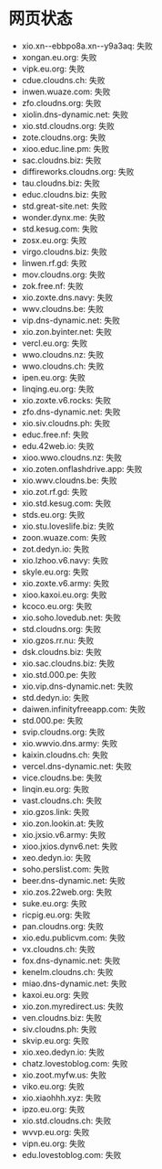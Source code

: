# 网页状态
- xio.xn--ebbpo8a.xn--y9a3aq: 失败
- xongan.eu.org: 失败
- vipk.eu.org: 失败
- cdue.cloudns.ch: 失败
- inwen.wuaze.com: 失败
- zfo.cloudns.org: 失败
- xiolin.dns-dynamic.net: 失败
- xio.std.cloudns.org: 失败
- zote.cloudns.org: 失败
- xioo.educ.line.pm: 失败
- sac.cloudns.biz: 失败
- diffireworks.cloudns.org: 失败
- tau.cloudns.biz: 失败
- educ.cloudns.biz: 失败
- std.great-site.net: 失败
- wonder.dynx.me: 失败
- std.kesug.com: 失败
- zosx.eu.org: 失败
- virgo.cloudns.biz: 失败
- linwen.rf.gd: 失败
- mov.cloudns.org: 失败
- zok.free.nf: 失败
- xio.zoxte.dns.navy: 失败
- wwv.cloudns.be: 失败
- vip.dns-dynamic.net: 失败
- xio.zon.byinter.net: 失败
- vercl.eu.org: 失败
- wwo.cloudns.nz: 失败
- wwo.cloudns.ch: 失败
- ipen.eu.org: 失败
- linqing.eu.org: 失败
- xio.zoxte.v6.rocks: 失败
- zfo.dns-dynamic.net: 失败
- xio.siv.cloudns.ph: 失败
- educ.free.nf: 失败
- edu.42web.io: 失败
- xioo.wwo.cloudns.nz: 失败
- xio.zoten.onflashdrive.app: 失败
- xio.wwv.cloudns.be: 失败
- xio.zot.rf.gd: 失败
- xio.std.kesug.com: 失败
- stds.eu.org: 失败
- xio.stu.loveslife.biz: 失败
- zoon.wuaze.com: 失败
- zot.dedyn.io: 失败
- xio.lzhoo.v6.navy: 失败
- skyle.eu.org: 失败
- xio.zoxte.v6.army: 失败
- xioo.kaxoi.eu.org: 失败
- kcoco.eu.org: 失败
- xio.soho.lovedub.net: 失败
- std.cloudns.org: 失败
- xio.gzos.rr.nu: 失败
- dsk.cloudns.biz: 失败
- xio.sac.cloudns.biz: 失败
- xio.std.000.pe: 失败
- xio.vip.dns-dynamic.net: 失败
- std.dedyn.io: 失败
- daiwen.infinityfreeapp.com: 失败
- std.000.pe: 失败
- svip.cloudns.org: 失败
- xio.wwvio.dns.army: 失败
- kaixin.cloudns.ch: 失败
- vercel.dns-dynamic.net: 失败
- vice.cloudns.be: 失败
- linqin.eu.org: 失败
- vast.cloudns.ch: 失败
- xio.gzos.link: 失败
- xio.zon.lookin.at: 失败
- xio.jxsio.v6.army: 失败
- xioo.jxios.dynv6.net: 失败
- xeo.dedyn.io: 失败
- soho.perslist.com: 失败
- beer.dns-dynamic.net: 失败
- xio.zos.22web.org: 失败
- suke.eu.org: 失败
- ricpig.eu.org: 失败
- pan.cloudns.org: 失败
- xio.edu.publicvm.com: 失败
- vx.cloudns.ch: 失败
- fox.dns-dynamic.net: 失败
- kenelm.cloudns.ch: 失败
- miao.dns-dynamic.net: 失败
- kaxoi.eu.org: 失败
- xio.zon.myredirect.us: 失败
- ven.cloudns.biz: 失败
- siv.cloudns.ph: 失败
- skvip.eu.org: 失败
- xio.xeo.dedyn.io: 失败
- chatz.lovestoblog.com: 失败
- xio.zoot.myfw.us: 失败
- viko.eu.org: 失败
- xio.xiaohhh.xyz: 失败
- ipzo.eu.org: 失败
- xio.std.cloudns.ch: 失败
- wvvp.eu.org: 失败
- vipn.eu.org: 失败
- edu.lovestoblog.com: 失败
